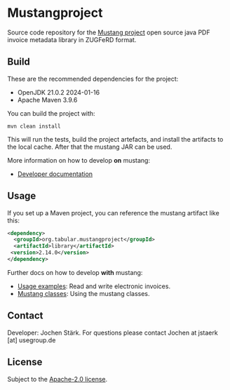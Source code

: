 
Mustangproject
=====

Source code repository for the [Mustang project](http://www.mustangproject.org/) open source java PDF invoice metadata library in ZUGFeRD format.

Build
-----

These are the recommended dependencies for the project:

 - OpenJDK 21.0.2 2024-01-16
 - Apache Maven 3.9.6

You can build the project with:

```shell
mvn clean install
```

This will run the tests, build the project artefacts, and install the artifacts to the local
cache. After that the mustang JAR can be used.

More information on how to develop **on** mustang:

 - [Developer documentation](https://github.com/ZUGFeRD/mustangproject/blob/master/doc/development_documentation.md)

Usage
-----

If you set up a Maven project, you can reference the mustang artifact like this:

```xml
<dependency>
  <groupId>org.tabular.mustangproject</groupId>
  <artifactId>library</artifactId>
 <version>2.14.0</version>
</dependency>
```

Further docs on how to develop **with** mustang:
 - [Usage examples](https://www.mustangproject.org/use/): Read and write electronic invoices.
 - [Mustang classes](https://www.mustangproject.org/invoice-class/): Using the mustang classes.

Contact
-----

Developer: Jochen Stärk. For questions please contact Jochen at jstaerk [at] usegroup.de

License
-----

Subject to the [Apache-2.0 license](http://www.apache.org/licenses/LICENSE-2.0.html).
